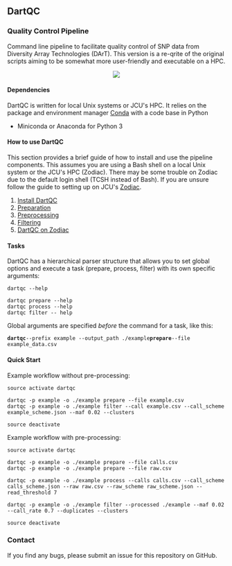 ## DartQC
### Quality Control Pipeline

Command line pipeline to facilitate quality control of SNP data from Diversity Array Technologies (DArT). This version is a re-qrite of the original scripts aiming to be somewhat more user-friendly and executable on a HPC.

<p align="center">
 <img src="https://github.com/esteinig/dartQC/blob/master/workflow.png">
</p>

#### Dependencies

DartQC is written for local Unix systems or JCU's HPC. It relies on the package and environment manager [Conda]() with a code base in Python

- Miniconda or Anaconda for Python 3

#### How to use DartQC

This section provides a brief guide of how to install and use the pipeline components. This assumes you are using a Bash shell on a local Unix system or the JCU's HPC (Zodiac). There may be some trouble on Zodiac due to the default login shell (TCSH instead of Bash). If you are unsure follow the guide to setting up on JCU's [Zodiac]().

1. [Install DartQC]()
2. [Preparation]()
3. [Preprocessing]()
4. [Filtering]()
5. [DartQC on Zodiac]()

#### Tasks

DartQC has a hierarchical parser structure that allows you to set global options and execute a task (prepare, process, filter) with its own specific arguments:

```
dartqc --help

dartqc prepare --help
dartqc process --help
dartqc filter -- help
```

Global arguments are specified *before* the command for a task, like this:

**`dartqc`**`--prefix example --output_path ./example`**`prepare`**`--file example_data.csv`


#### Quick Start

Example workflow without pre-processing:

```
source activate dartqc

dartqc -p example -o ./example prepare --file example.csv
dartqc -p example -o ./example filter --call example.csv --call_scheme example_scheme.json --maf 0.02 --clusters

source deactivate
```

Example workflow with pre-processing:

```
source activate dartqc

dartqc -p example -o ./example prepare --file calls.csv
dartqc -p example -o ./example prepare --file raw.csv

dartqc -p example -o ./example process --calls calls.csv --call_scheme calls_scheme.json --raw raw.csv --raw_scheme raw_scheme.json --read_threshold 7

dartqc -p example -o ./example filter --processed ./example --maf 0.02 --call_rate 0.7 --duplicates --clusters

source deactivate
```

### Contact

If you find any bugs, please submit an issue for this repository on GitHub.




